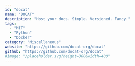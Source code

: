 ```yaml
---
id: "docat"
name: "DOCAT"
description: "Host your docs. Simple. Versioned. Fancy."
tags:
  - "MIT"
  - "Python"
  - "Docker"
category: "Miscellaneous"
website: "https://github.com/docat-org/docat"
github: "https://github.com/docat-org/docat"
#image: "/placeholder.svg?height=300&width=400"
---
```


